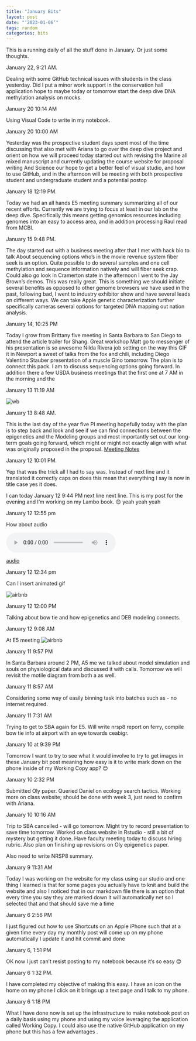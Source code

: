 ```yaml
---
title: "January Bits"
layout: post
date: "‘2023-01-06’"
tags: random
categories: bits
---
```



This is a running daily of all the stuff done in January.
Or just some thoughts.


January 22, 9:21 AM.

Dealing with some GitHub technical issues with students in the class yesterday. Did I put a minor work support in the conservation hall application hope to maybe today or tomorrow start the deep dive DNA methylation analysis on mocks.

January 20 10:14 AM

Using Visual Code to write in my notebook. 


January 20 10:00 AM

Yesterday was the prospective student days spent most of the time discussing that also met with Ariana to go over the deep dive project and orient on how we will proceed today started out with revising the Marine all mixed manuscript and currently updating the course website for proposal writing And Science our hope to get a better feel of visual studio, and how to use GitHub, and in the afternoon will be meeting with both prospective student and undergraduate student and a potential postop

January 18 12:19 PM.

Today we had an all hands E5 meeting summary summarizing all of our recent efforts. Currently we are trying to focus at least in our lab on the deep dive. Specifically this means getting genomics resources including genomes into an easy to access area, and in addition processing Raul read from MCBI.

January 15 9:48 PM.

The day started out with a business meeting after that I met with hack bio to talk About sequencing options who’s in the movie revenue system fiber seek is an option. Quite possible to do several samples and one cell methylation and sequence information natively and will fiber seek crap. Could also go look in Cramerton state in the afternoon I went to the Jay Brown’s demos. This was really great. This is something we should initiate several benefits as opposed to other genome browsers we have used in the past, following bad, I went to industry exhibitor show and have several leads on different ways. We can take Apple genetic characterization further specifically cameras several options for targeted DNA mapping out nation analysis.

January 14, 10:25 PM 

Today I grow from Brittany five meeting in Santa Barbara to San Diego to attend the article trailer for Shang. Great workshop Matt go to messenger of his presentation is so awesome Nilda Rivera job setting on the way this GIF it in Newport a sweet of talks from the fox and chili, including Diego Valentino Stauber presentation of a muscle Gino tomorrow. The plan is to connect this pack. I am to discuss sequencing options going forward. In addition there a few USDA business meetings that the first one at 7 AM in the morning and the

January 13 11:19 AM

![wb](https://raw.githubusercontent.com/sr320/sr320.github.io/master/images/e503.jpeg)

January 13 8:48 AM.

This is the last day of the year five PI meeting hopefully today with the plan is to step back and look and see if we can find connections between the epigenetics and the Modeling groups and most importantly set out our long-term goals going forward, which might or might not exactly align with what was originally proposed in the proposal. [Meeting Notes](https://docs.google.com/document/d/17OxQyxyxRSqGjmL7jD2hx7Z9wIsCmtTAoFhDy9HuNr8/edit)

January 12 10:01 PM.

Yep that was the trick all I had to say was.
Instead of next line and it translated it correctly caps on does this mean that everything I say is now in title case yes it does.

I can today January 12 9:44 PM next line next line. This is my post for the evening and I’m working on my Lambo book. 😊 yeah yeah yeah

January 12 12:55 pm 

How about audio

<html>
<body>

<audio controls>
  <source src="[horse.mp3](https://raw.githubusercontent.com/sr320/sr320.github.io/master/images/RexPl.m4a?raw=true)" type="audio/m4a">
Your browser does not support the audio element.
</audio>

</body>
</html>


[audio](https://github.com/sr320/sr320.github.io/blob/master/images/RexPl.m4a?raw=true)

January 12 12:34 pm

Can I insert animated gif 

![airbnb](https://raw.githubusercontent.com/sr320/sr320.github.io/master/images/e502.gif)

January 12 12:00 PM

Talking about bow tie and how epigenetics and DEB modeling connects.

January 12 9:08 AM

At E5 meeting 
![airbnb](https://raw.githubusercontent.com/sr320/sr320.github.io/master/images/e501.jpg)

January 11 9:57 PM 

In Santa Barbara around 2 PM, A5 me we talked about model simulation and souls on physiological data and discussed it with calls. Tomorrow we will revisit the motile diagram from both a as well.

January 11 8:57 AM

Considering some way of easily binning task into batches such as - no internet required.

January 11 7:31 AM

Trying to get to SBA again for E5. Will write nrsp8 report on ferry, compile bow tie info at airport with an eye towards ceabigr.

January 10 at 9:39 PM

Tomorrow I want to try to see what it would involve to try to get images in these January bit post meaning how easy is it to write mark down on the phone inside of my Working Copy app? 😊

January 10 2:32 PM

Submitted Oly paper. Queried Daniel on ecology search tactics. Working more on class website; should be done with week 3, just need to confirm with Ariana.

January 10 10:16 AM

Trip to SBA cancelled - will go tomorrow. Might try to record presentation to save time tomorrow. Worked on class website in Rstudio - still a bit of mystery but getting it done. Have faculty meeting today to discuss hiring rubric. Also plan on finishing up revisions on Oly epigenetics paper.

Also need to write NRSP8 summary.

January 9 11:31 AM

Today I was working on the website for my class using our studio and one thing I learned is that for some pages you actually have to knit and build the website and also I noticed that in our markdown file there is an option that every time you say they are marked down it will automatically net so I selected that and that should save me a time

January 6 2:56 PM

I just figured out how to use Shortcuts on an Apple iPhone such that at a given time every day my monthly post will come up on my phone automatically I update it and hit commit and done

January 6, 1:51 PM

OK now I just can’t resist posting to my notebook because it’s so easy 😊

January 6 1:32 PM.

I have completed my objective of making this easy. I have an icon on the home on my phone I click on it brings up a text page and I talk to my phone.

January 6 1:18 PM

What I have done now is set up the infrastructure to make notebook post on a daily basis using my phone and using my voice leveraging the application called Working Copy. I could also use the native GitHub application on my phone but this has a few advantages .
